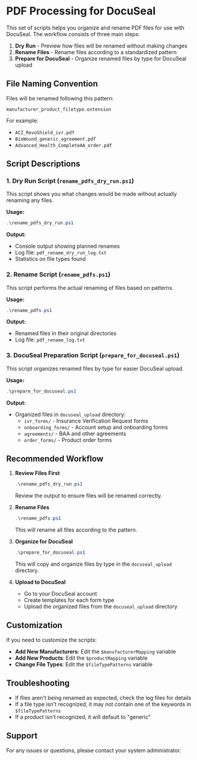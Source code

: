 # PDF Processing for DocuSeal

This set of scripts helps you organize and rename PDF files for use with DocuSeal. The workflow consists of three main steps:

1. **Dry Run** - Preview how files will be renamed without making changes
2. **Rename Files** - Rename files according to a standardized pattern
3. **Prepare for DocuSeal** - Organize renamed files by type for DocuSeal upload

## File Naming Convention

Files will be renamed following this pattern:

```
manufacturer_product_filetype.extension
```

For example:

- `ACZ_RevoShield_ivr.pdf`
- `BioWound_generic_agreement.pdf`
- `Advanced_Health_CompleteAA_order.pdf`

## Script Descriptions

### 1. Dry Run Script (`rename_pdfs_dry_run.ps1`)

This script shows you what changes would be made without actually renaming any files.

**Usage:**

```powershell
.\rename_pdfs_dry_run.ps1
```

**Output:**

- Console output showing planned renames
- Log file: `pdf_rename_dry_run_log.txt`
- Statistics on file types found

### 2. Rename Script (`rename_pdfs.ps1`)

This script performs the actual renaming of files based on patterns.

**Usage:**

```powershell
.\rename_pdfs.ps1
```

**Output:**

- Renamed files in their original directories
- Log file: `pdf_rename_log.txt`

### 3. DocuSeal Preparation Script (`prepare_for_docuseal.ps1`)

This script organizes renamed files by type for easier DocuSeal upload.

**Usage:**

```powershell
.\prepare_for_docuseal.ps1
```

**Output:**

- Organized files in `docuseal_upload` directory:
  - `ivr_forms/` - Insurance Verification Request forms
  - `onboarding_forms/` - Account setup and onboarding forms
  - `agreements/` - BAA and other agreements
  - `order_forms/` - Product order forms

## Recommended Workflow

1. **Review Files First**

   ```powershell
   .\rename_pdfs_dry_run.ps1
   ```

   Review the output to ensure files will be renamed correctly.

2. **Rename Files**

   ```powershell
   .\rename_pdfs.ps1
   ```

   This will rename all files according to the pattern.

3. **Organize for DocuSeal**

   ```powershell
   .\prepare_for_docuseal.ps1
   ```

   This will copy and organize files by type in the `docuseal_upload` directory.

4. **Upload to DocuSeal**
   - Go to your DocuSeal account
   - Create templates for each form type
   - Upload the organized files from the `docuseal_upload` directory

## Customization

If you need to customize the scripts:

- **Add New Manufacturers**: Edit the `$manufacturerMapping` variable
- **Add New Products**: Edit the `$productMapping` variable
- **Change File Types**: Edit the `$fileTypePatterns` variable

## Troubleshooting

- If files aren't being renamed as expected, check the log files for details
- If a file type isn't recognized, it may not contain one of the keywords in `$fileTypePatterns`
- If a product isn't recognized, it will default to "generic"

## Support

For any issues or questions, please contact your system administrator.
